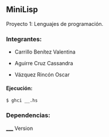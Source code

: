 ## MiniLisp

Proyecto 1: Lenguajes de programación.

### Integrantes:

- Carrillo Benítez Valentina

- Aguirre Cruz Cassandra

- Vázquez Rincón Oscar

#### Ejecución:

`$ ghci __.hs`

### Dependencias:

[___](<link>) Version 